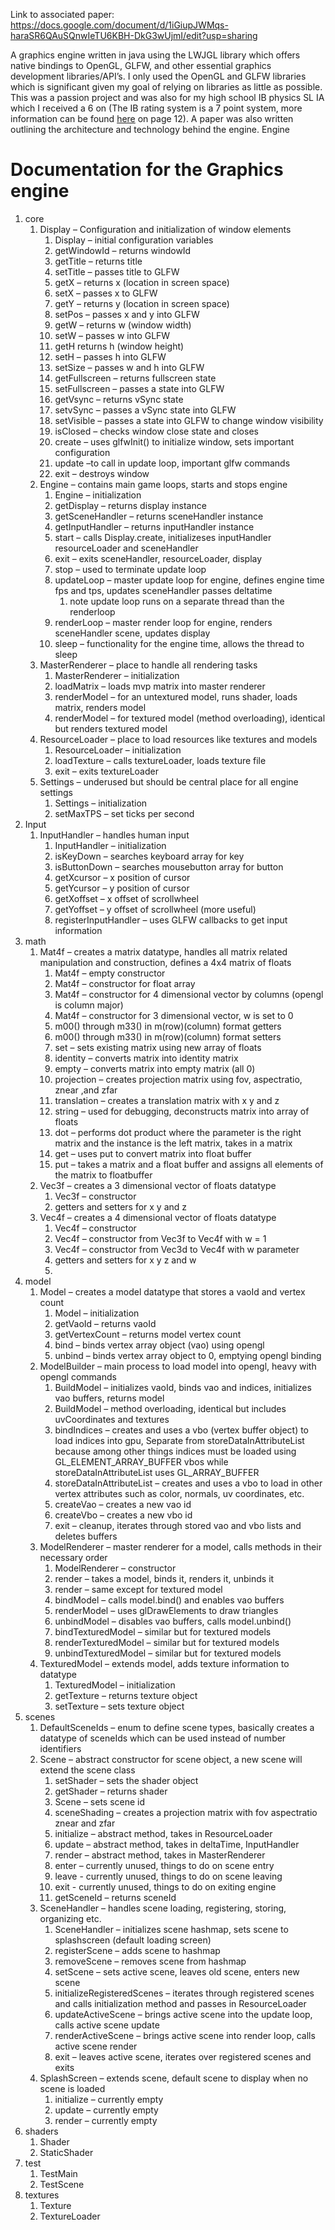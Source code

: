
Link to associated paper: https://docs.google.com/document/d/1iGiupJWMqs-haraSR6QAuSQnwIeTU6KBH-DkG3wUjmI/edit?usp=sharing

A graphics engine written in java using the LWJGL library which offers native bindings to OpenGL, GLFW, and other essential graphics development libraries/API’s. I only used the OpenGL and GLFW libraries which is significant given my goal of relying on libraries as little as possible. This was a passion project and was also for my high school IB physics SL IA which I received a 6 on (The IB rating system is a 7 point system, more information can be found [here](https://www.ibo.org/contentassets/0b0b7a097ca2498ea50a9e41d9e1d1cf/dp-grade-descriptors-en.pdf) on page 12). A paper was also written outlining the architecture and technology behind the engine.
Engine

# Documentation for the Graphics engine
1.  core
    1.  Display – Configuration and initialization of window elements
        1.  Display – initial configuration variables
        2.  getWindowId – returns windowId
        3.  getTitle – returns title
        4.  setTitle – passes title to GLFW
        5.  getX – returns x (location in screen space)
        6.  setX – passes x to GLFW
        7.  getY – returns y (location in screen space)
        8.  setPos – passes x and y into GLFW
        9.  getW – returns w (window width)
        10. setW – passes w into GLFW
        11. getH returns h (window height)
        12. setH – passes h into GLFW
        13. setSize – passes w and h into GLFW
        14. getFullscreen – returns fullscreen state
        15. setFullscreen – passes a state into GLFW
        16. getVsync – returns vSync state
        17. setvSync – passes a vSync state into GLFW
        18. setVisible – passes a state into GLFW to change window visibility
        19. isClosed – checks window close state and closes
        20. create – uses glfwInit() to initialize window, sets important configuration
        21. update –to call in update loop, important glfw commands
        22. exit – destroys window
    2.  Engine – contains main game loops, starts and stops engine
        1.  Engine – initialization
        2.  getDisplay – returns display instance
        3.  getSceneHandler – returns sceneHandler instance
        4.  getInputHandler – returns inputHandler instance
        5.  start – calls Display.create, initializeses inputHandler resourceLoader and sceneHandler
        6.  exit – exits sceneHandler, resourceLoader, display
        7.  stop – used to terminate update loop
        8.  updateLoop – master update loop for engine, defines engine time fps and tps, updates sceneHandler passes deltatime
            1.  note update loop runs on a separate thread than the renderloop
        9.  renderLoop – master render loop for engine, renders sceneHandler scene, updates display
        10. sleep – functionality for the engine time, allows the thread to sleep
    3.  MasterRenderer – place to handle all rendering tasks
        1.  MasterRenderer – initialization
        2.  loadMatrix – loads mvp matrix into master renderer
        3.  renderModel – for an untextured model, runs shader, loads matrix, renders model
        4.  renderModel – for textured model (method overloading), identical but renders textured model
    4.  ResourceLoader – place to load resources like textures and models
        1.  ResourceLoader – initialization
        2.  loadTexture – calls textureLoader, loads texture file
        3.  exit – exits textureLoader
    5.  Settings – underused but should be central place for all engine settings
        1.  Settings – initialization
        2.  setMaxTPS – set ticks per second
2.  Input
    1.  InputHandler – handles human input
        1.  InputHandler – initialization
        2.  isKeyDown – searches keyboard array for key
        3.  isButtonDown – searches mousebutton array for button
        4.  getXcursor – x position of cursor
        5.  getYcursor – y position of cursor
        6.  getXoffset – x offset of scrollwheel
        7.  getYoffset – y offset of scrollwheel (more useful)
        8.  registerInputHandler – uses GLFW callbacks to get input information
3.  math
    1.  Mat4f – creates a matrix datatype, handles all matrix related manipulation and construction, defines a 4x4 matrix of floats
        1.  Mat4f – empty constructor
        2.  Mat4f – constructor for float array
        3.  Mat4f – constructor for 4 dimensional vector by columns (opengl is column major)
        4.  Mat4f – constructor for 3 dimensional vector, w is set to 0
        5.  m00() through m33() in m(row)(column) format getters
        6.  m00() through m33() in m(row)(column) format setters
        7.  set – sets existing matrix using new array of floats
        8.  identity – converts matrix into identity matrix
        9.  empty – converts matrix into empty matrix (all 0)
        10. projection – creates projection matrix using fov, aspectratio, znear ,and zfar
        11. translation – creates a translation matrix with x y and z
        12. string – used for debugging, deconstructs matrix into array of floats
        13. dot – performs dot product where the parameter is the right matrix and the instance is the left matrix, takes in a matrix
        14. get – uses put to convert matrix into float buffer
        15. put – takes a matrix and a float buffer and assigns all elements of the matrix to floatbuffer
    2.  Vec3f – creates a 3 dimensional vector of floats datatype
        1.  Vec3f – constructor
        2.  getters and setters for x y and z
    3.  Vec4f – creates a 4 dimensional vector of floats datatype
        1.  Vec4f – constructor
        2.  Vec4f – constructor from Vec3f to Vec4f with w = 1
        3.  Vec4f – constructor from Vec3d to Vec4f with w parameter
        4.  getters and setters for x y z and w
        5.  
4.  model
    1.  Model – creates a model datatype that stores a vaoId and vertex count
        1.  Model – initialization
        2.  getVaoId – returns vaoId
        3.  getVertexCount – returns model vertex count
        4.  bind – binds vertex array object (vao) using opengl
        5.  unbind – binds vertex array object to 0, emptying opengl binding
    2.  ModelBuilder – main process to load model into opengl, heavy with opengl commands
        1.  BuildModel – initializes vaoId, binds vao and indices, initializes vao buffers, returns model
        2.  BuildModel – method overloading, identical but includes uvCoordinates and textures
        3.  bindIndices – creates and uses a vbo (vertex buffer object) to load indices into gpu, Separate from storeDataInAttributeList because among other things indices must be loaded using GL_ELEMENT_ARRAY_BUFFER vbos while storeDataInAttributeList uses GL_ARRAY_BUFFER
        4.  storeDataInAttributeList – creates and uses a vbo to load in other vertex attributes such as color, normals, uv coordinates, etc.
        5.  createVao – creates a new vao id
        6.  createVbo – creates a new vbo id
        7.  exit – cleanup, iterates through stored vao and vbo lists and deletes buffers
    3.  ModelRenderer – master renderer for a model, calls methods in their necessary order
        1.  ModelRenderer – constructor
        2.  render – takes a model, binds it, renders it, unbinds it
        3.  render – same except for textured model
        4.  bindModel – calls model.bind() and enables vao buffers
        5.  renderModel – uses glDrawElements to draw triangles
        6.  unbindModel – disables vao buffers, calls model.unbind()
        7.  bindTexturedModel – similar but for textured models
        8.  renderTexturedModel – similar but for textured models
        9.  unbindTexturedModel – similar but for textured models
    4.  TexturedModel – extends model, adds texture information to datatype
        1.  TexturedModel – initialization
        2.  getTexture – returns texture object
        3.  setTexture – sets texture object
5.  scenes
    1.  DefaultSceneIds – enum to define scene types, basically creates a datatype of sceneIds which can be used instead of number identifiers
    2.  Scene – abstract constructor for scene object, a new scene will extend the scene class
        1.  setShader – sets the shader object
        2.  getShader – returns shader
        3.  Scene – sets scene id
        4.  sceneShading – creates a projection matrix with fov aspectratio znear and zfar
        5.  initialize – abstract method, takes in ResourceLoader
        6.  update – abstract method, takes in deltaTime, InputHandler
        7.  render – abstract method, takes in MasterRenderer
        8.  enter – currently unused, things to do on scene entry
        9.  leave - currently unused, things to do on scene leaving
        10. exit - currently unused, things to do on exiting engine
        11. getSceneId – returns sceneId
    3.  SceneHandler – handles scene loading, registering, storing, organizing etc.
        1.  SceneHandler – initializes scene hashmap, sets scene to splashscreen (default loading screen)
        2.  registerScene – adds scene to hashmap
        3.  removeScene – removes scene from hashmap
        4.  setScene – sets active scene, leaves old scene, enters new scene
        5.  initializeRegisteredScenes – iterates through registered scenes and calls initialization method and passes in ResourceLoader
        6.  updateActiveScene – brings active scene into the update loop, calls active scene update
        7.  renderActiveScene – brings active scene into render loop, calls active scene render
        8.  exit – leaves active scene, iterates over registered scenes and exits
    4.  SplashScreen – extends scene, default scene to display when no scene is loaded
        1.  initialize – currently empty
        2.  update – currently empty
        3.  render – currently empty
6.  shaders
    1.  Shader
    2.  StaticShader
7.  test
    1.  TestMain
    2.  TestScene
8.  textures
    1.  Texture
    2.  TextureLoader
